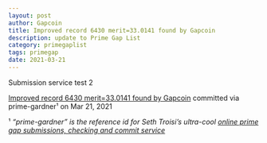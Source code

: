 ```yaml
---
layout: post
author: Gapcoin
title: Improved record 6430 merit=33.0141 found by Gapcoin
description: update to Prime Gap List
category: primegaplist
tags: primegap
date: 2021-03-21
---
```


Submission service test 2

[Improved record 6430 merit=33.0141 found by Gapcoin](https://github.com/primegap-list-project/prime-gap-list/commit/6e6c4d2ae3741141fc554485ff3674ba51b454f9) committed via prime-gardner¹ on Mar 21, 2021


¹ *“prime-gardner” is the reference id for Seth Troisi’s ultra-cool [online prime gap submissions, checking and commit service](https://primegaps.cloudygo.com/)*
